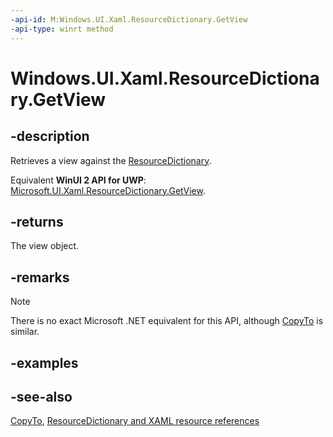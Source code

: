 ```yaml
---
-api-id: M:Windows.UI.Xaml.ResourceDictionary.GetView
-api-type: winrt method
---
```


<!-- Method syntax
public Windows.Foundation.Collections.IMapView<object, object> GetView()
-->

# Windows.UI.Xaml.ResourceDictionary.GetView

## -description
Retrieves a view against the [ResourceDictionary](resourcedictionary.md).

Equivalent **WinUI 2 API for UWP**: [Microsoft.UI.Xaml.ResourceDictionary.GetView](/windows/winui/api/microsoft.ui.xaml.resourcedictionary.getview).

## -returns
The view object.

## -remarks
> [!NOTE]
> There is no exact Microsoft .NET equivalent for this API, although [CopyTo](/dotnet/api/system.windows.resourcedictionary.copyto) is similar.

## -examples

## -see-also
[CopyTo](/dotnet/api/system.windows.resourcedictionary.copyto), [ResourceDictionary and XAML resource references](/windows/uwp/controls-and-patterns/resourcedictionary-and-xaml-resource-references)
